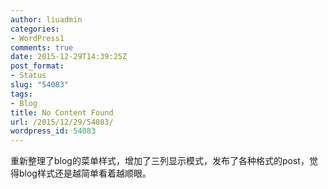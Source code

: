 ```yaml
---
author: liuadmin
categories:
- WordPress1
comments: true
date: 2015-12-29T14:39:25Z
post_format:
- Status
slug: "54083"
tags:
- Blog
title: No Content Found
url: /2015/12/29/54083/
wordpress_id: 54083
---
```


重新整理了blog的菜单样式，增加了三列显示模式，发布了各种格式的post，觉得blog样式还是越简单看着越顺眼。

